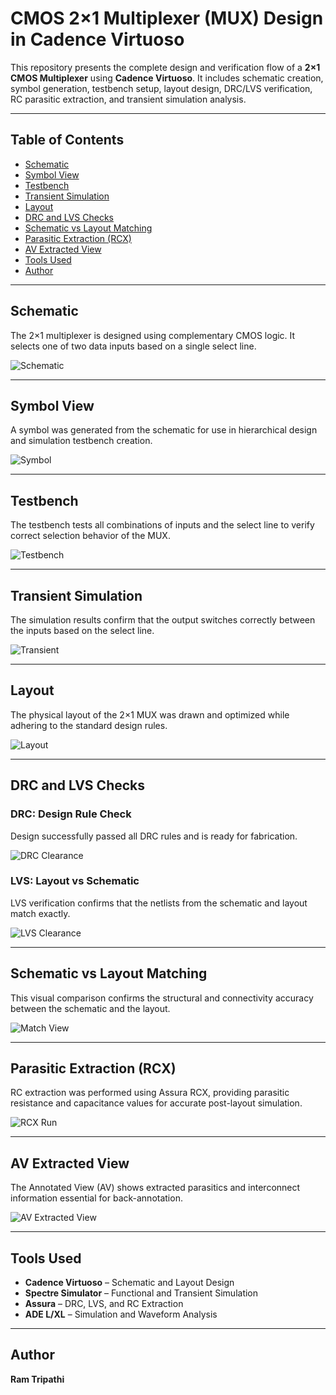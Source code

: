 
# CMOS 2×1 Multiplexer (MUX) Design in Cadence Virtuoso

This repository presents the complete design and verification flow of a **2×1 CMOS Multiplexer** using **Cadence Virtuoso**. It includes schematic creation, symbol generation, testbench setup, layout design, DRC/LVS verification, RC parasitic extraction, and transient simulation analysis.

---

## Table of Contents  
- [Schematic](#schematic)  
- [Symbol View](#symbol-view)  
- [Testbench](#testbench)  
- [Transient Simulation](#transient-simulation)  
- [Layout](#layout)  
- [DRC and LVS Checks](#drc-and-lvs-checks)  
- [Schematic vs Layout Matching](#schematic-vs-layout-matching)  
- [Parasitic Extraction (RCX)](#parasitic-extraction-rcx)  
- [AV Extracted View](#av-extracted-view)  
- [Tools Used](#tools-used)  
- [Author](#author)

---

## Schematic  
The 2×1 multiplexer is designed using complementary CMOS logic. It selects one of two data inputs based on a single select line.

![Schematic](./MUX_2X1_schematic.png)

---

## Symbol View  
A symbol was generated from the schematic for use in hierarchical design and simulation testbench creation.

![Symbol](./Symbol_2X1_MUX.png)

---

## Testbench  
The testbench tests all combinations of inputs and the select line to verify correct selection behavior of the MUX.

![Testbench](./MUX_2X1_TB.png)

---

## Transient Simulation  
The simulation results confirm that the output switches correctly between the inputs based on the select line.

![Transient](./TRANSIENT_MUX_2X1.png)

---

## Layout  
The physical layout of the 2×1 MUX was drawn and optimized while adhering to the standard design rules.

![Layout](./Layout_MUX_2X1.png)

---

## DRC and LVS Checks

### DRC: Design Rule Check  
Design successfully passed all DRC rules and is ready for fabrication.

![DRC Clearance](./No_DRC_2X1_MUX.png)

### LVS: Layout vs Schematic  
LVS verification confirms that the netlists from the schematic and layout match exactly.

![LVS Clearance](./LVS_Run.png)

---

## Schematic vs Layout Matching  
This visual comparison confirms the structural and connectivity accuracy between the schematic and the layout.

![Match View](./Layout_and_schematic_match_MUX_2X1.png)

---

## Parasitic Extraction (RCX)  
RC extraction was performed using Assura RCX, providing parasitic resistance and capacitance values for accurate post-layout simulation.

![RCX Run](./RCX_run.png)

---

## AV Extracted View  
The Annotated View (AV) shows extracted parasitics and interconnect information essential for back-annotation.

![AV Extracted View](./AV_extracted_view_2X1_Mux.png)

---

## Tools Used  
- **Cadence Virtuoso** – Schematic and Layout Design  
- **Spectre Simulator** – Functional and Transient Simulation  
- **Assura** – DRC, LVS, and RC Extraction  
- **ADE L/XL** – Simulation and Waveform Analysis  

---

## Author  
**Ram Tripathi**
